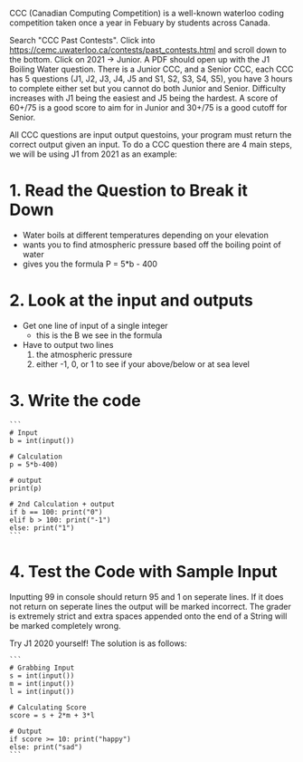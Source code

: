 CCC (Canadian Computing Competition) is a well-known waterloo coding competition taken once a year in Febuary by students across Canada.

Search "CCC Past Contests". Click into https://cemc.uwaterloo.ca/contests/past_contests.html and scroll down to the bottom. Click on 2021 -> Junior. A PDF should open up with the J1 Boiling Water question. There is a Junior CCC, and a Senior CCC, each CCC has 5 questions (J1, J2, J3, J4, J5 and S1, S2, S3, S4, S5), you have 3 hours to complete either set but you cannot do both Junior and Senior. Difficulty increases with J1 being the easiest and J5 being the hardest. A score of 60+/75 is a good score to aim for in Junior and 30+/75 is a good cutoff for Senior. 

All CCC questions are input output questoins, your program must return the correct output given an input. To do a CCC question there are 4 main steps, we will be using J1 from 2021 as an example:

# 1. Read the Question to Break it Down
- Water boils at different temperatures depending on your elevation
- wants you to find atmospheric pressure based off the boiling point of water
- gives you the formula P = 5*b - 400

# 2. Look at the input and outputs

- Get one line of input of a single integer
  - this is the B we see in the formula
- Have to output two lines
  1) the atmospheric pressure
  2) either -1, 0, or 1 to see if your above/below or at sea level

# 3. Write the code

	```
	# Input
	b = int(input())
	
	# Calculation
	p = 5*b-400)
		
	# output
	print(p)

	# 2nd Calculation + output
	if b == 100: print("0")
	elif b > 100: print("-1")
	else: print("1")
	```

# 4. Test the Code with Sample Input
Inputting 99 in console should return 95 and 1 on seperate lines. If it does not return on seperate lines the output will be marked incorrect. The grader is extremely strict and extra spaces appended onto the end of a String will be marked completely wrong.

Try J1 2020 yourself! The solution is as follows:

	```
	# Grabbing Input
	s = int(input())
	m = int(input())
	l = int(input())
	
	# Calculating Score
	score = s + 2*m + 3*l
	
	# Output
	if score >= 10: print("happy")
	else: print("sad")
	```

